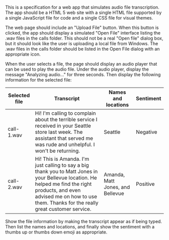 This is a specification for a web app that simulates audio file transcription. The app should be a HTML 5 web site with a single HTML file supported by a single JavaScript file for code and a single CSS file for visual themes.
 
The web page should include an "Upload File" button. When this button is clicked, the app should display a simulated "Open File" interface listing the .wav files in the calls folder. This should not be a real "Open file" dialog box, but it should look like the user is uploading a local file from Windows. The .wav files in the calls folder should be listed in the Open File dialog with an appropriate icon.
 
When the user selects a file, the page should display an audio player that can be used to play the audio file. Under the audio player, display the message "Analyzing audio..." for three seconds. Then display the following information for the selected file:
 
| Selected file | Transcript | Names and locations | Sentiment |
| -- | -- | -- | -- |
| call-1.wav | Hi! I'm calling to complain about the terrible service I received in your Seattle store last week. The assistant that served me was rude and unhelpful. I won't be returning. | Seattle | Negative |
|call-2.wav | Hi! This is Amanda. I'm just calling to say a big thank you to Matt Jones in your Bellevue location. He helped me find the right products, and even advised me on how to use them. Thanks for the really great customer service. | Amanda, Matt Jones, and Bellevue | Positive |
 
Show the file information by making the transcript appear as if being typed. Then list the names and locations, and finally show the sentiment with a thumbs up or thumbs down emoji as appropriate.